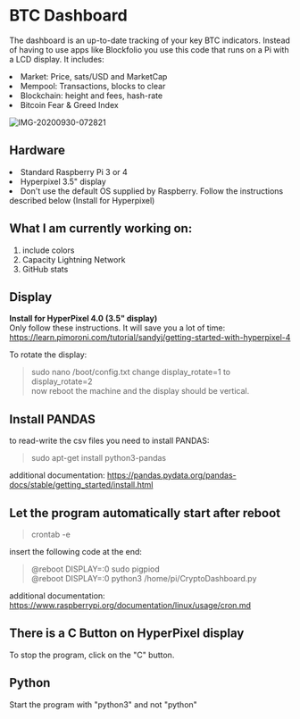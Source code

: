 # BTC Dashboard
The dashboard is an up-to-date tracking of your key BTC indicators. Instead of having to use apps like Blockfolio you use this code that runs on a Pi with a LCD display. It includes:<br>
<li> Market: Price, sats/USD and MarketCap
<li> Mempool: Transactions, blocks to clear
<li> Blockchain: height and fees, hash-rate
<li> Bitcoin Fear & Greed Index

<img src="https://i.ibb.co/YXMnZ9G/IMG-20200930-072821.jpg" alt="IMG-20200930-072821" border="0"><br>

## Hardware
<li>Standard Raspberry Pi 3 or 4
<li>Hyperpixel 3.5" display 
<li>Don't use the default OS supplied by Raspberry. Follow the instructions described below (Install for Hyperpixel)

## What I am currently working on:
1. include colors
2. Capacity Lightning Network
3. GitHub stats

## Display
<b>Install for HyperPixel 4.0 (3.5" display)</b><br>
    Only follow these instructions. It will save you a lot of time:<br>
    https://learn.pimoroni.com/tutorial/sandyj/getting-started-with-hyperpixel-4

To rotate the display: <br>
> sudo nano /boot/config.txt
change display_rotate=1 to display_rotate=2<br>
now reboot the machine and the display should be vertical.

## Install PANDAS
to read-write the csv files you need to install PANDAS:<br>
> sudo apt-get install python3-pandas

additional documentation: https://pandas.pydata.org/pandas-docs/stable/getting_started/install.html


## Let the program automatically start after reboot
> crontab -e

insert the following code at the end:<br>
> @reboot DISPLAY=:0 sudo pigpiod<br>
> @reboot DISPLAY=:0 python3 /home/pi/CryptoDashboard.py

additional documentation: https://www.raspberrypi.org/documentation/linux/usage/cron.md

## There is a C Button on HyperPixel display
To stop the program, click on the "C" button. 

## Python
Start the program with "python3" and not "python" 

